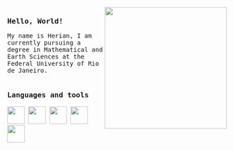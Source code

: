   <div>
  <img src='https://i.giphy.com/media/v1.Y2lkPTc5MGI3NjExdW90bmRrc2I5aXZjY3p5cXBxZGtrZmJtMGZjZGhkMXpvNzc0NnFoZSZlcD12MV9pbnRlcm5hbF9naWZfYnlfaWQmY3Q9cw/IUNycHoVqvLDowiiam/giphy.gif' width = 280 align = 'right'>
  </div>
<samp>
  <h3>Hello, World!</h3>
  <p>
    My name is Herian, I am currently pursuing a degree in Mathematical and Earth Sciences at the Federal University of Rio de Janeiro.<br><br>
  </p>
  <p>
     <h3>Languages and tools</h3>
    <div>
     <img height = 40 width = 40 src="https://cdn.jsdelivr.net/gh/devicons/devicon/icons/python/python-original.svg" />  
     <img height = 40 width = 40 src="https://cdn.jsdelivr.net/gh/devicons/devicon@latest/icons/azuresqldatabase/azuresqldatabase-original.svg" />
     <img height = 40 width = 40 src="https://cdn.jsdelivr.net/gh/devicons/devicon@latest/icons/jupyter/jupyter-original-wordmark.svg" />
     <img height = 40 width = 40 src="https://cdn.jsdelivr.net/gh/devicons/devicon@latest/icons/vscode/vscode-original.svg" /> 
     <img height = 40 width = 40 src="https://cdn.jsdelivr.net/gh/devicons/devicon@latest/icons/debian/debian-plain.svg" />  
    </div>
    
</samp>

